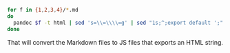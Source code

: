 ```bash
for f in {1,2,3,4}/*.md
do
  pandoc $f -t html | sed 's=\\=\\\\=g' | sed "1s;^;export default ';" | tr -d '\n' | sed "s/$/ '/" > $(dirname $f)/$(basename $f .md).js
done
```

That will convert the Markdown files to JS files that exports an HTML string.
